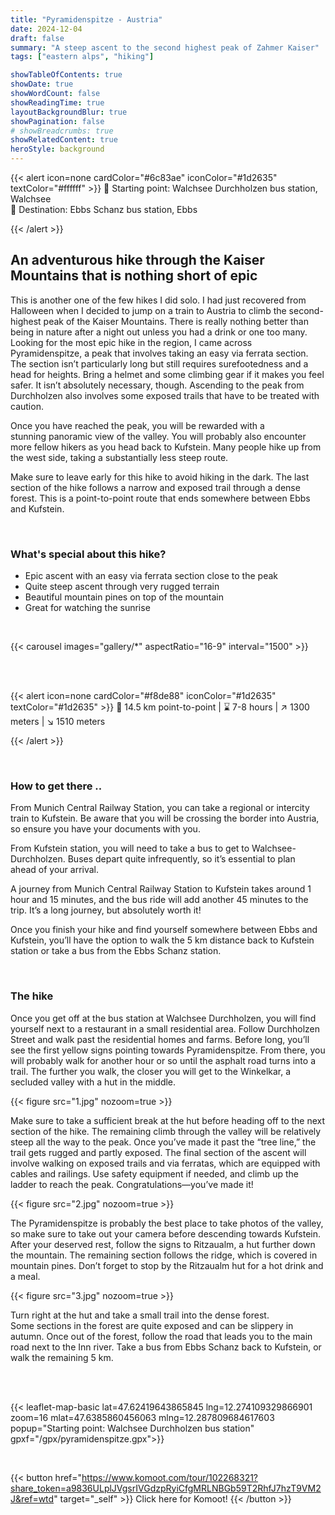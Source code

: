 ```yaml
---
title: "Pyramidenspitze - Austria"
date: 2024-12-04
draft: false
summary: "A steep ascent to the second highest peak of Zahmer Kaiser"
tags: ["eastern alps", "hiking"]

showTableOfContents: true
showDate: true
showWordCount: false
showReadingTime: true
layoutBackgroundBlur: true
showPagination: false
# showBreadcrumbs: true
showRelatedContent: true
heroStyle: background
---
```


{{< alert icon=none cardColor="#6c83ae" iconColor="#1d2635" textColor="#ffffff" >}}
 📍 Starting point: Walchsee Durchholzen bus station, Walchsee<br>
 🏴 Destination: Ebbs Schanz bus station, Ebbs

{{< /alert >}}

## An adventurous hike through the Kaiser Mountains that is nothing short of epic 

This is another one of the few hikes I did solo. I had just recovered from Halloween when I decided to jump on a train to Austria to climb the second-highest peak of the Kaiser Mountains. There is really nothing better than being in nature after a night out unless you had a drink or one too many. Looking for the most epic hike in the region, I came across Pyramidenspitze, a peak that involves taking an easy via ferrata section. The section isn’t particularly long but still requires surefootedness and a head for heights. Bring a helmet and some climbing gear if it makes you feel safer. It isn’t absolutely necessary, though. Ascending to the peak from Durchholzen also involves some exposed trails that have to be treated with caution.

Once you have reached the peak, you will be rewarded with a stunning panoramic view of the valley. You will probably also encounter more fellow hikers as you head back to Kufstein. Many people hike up from the west side, taking a substantially less steep route.

Make sure to leave early for this hike to avoid hiking in the dark. The last section of the hike follows a narrow and exposed trail through a dense forest. This is a point-to-point route that ends somewhere between Ebbs and Kufstein.

<br>

### What's special about this hike?
- Epic ascent with an easy via ferrata section close to the peak
- Quite steep ascent through very rugged terrain
- Beautiful mountain pines on top of the mountain
- Great for watching the sunrise


<br>

{{< carousel images="gallery/*" aspectRatio="16-9" interval="1500" >}}


<br>
<br>



{{< alert icon=none cardColor="#f8de88" iconColor="#1d2635" textColor="#1d2635" >}}
 🚩 14.5 km point-to-point | ⌛ 7-8 hours | ↗️ 1300 meters | ↘️ 1510 meters 

{{< /alert >}}

<br>

### How to get there ..
From Munich Central Railway Station, you can take a regional or intercity train to Kufstein. Be aware that you will be crossing the border into Austria, so ensure you have your documents with you.

From Kufstein station, you will need to take a bus to get to Walchsee-Durchholzen. Buses depart quite infrequently, so it’s essential to plan ahead of your arrival.

A journey from Munich Central Railway Station to Kufstein takes around 1 hour and 15 minutes, and the bus ride will add another 45 minutes to the trip. It’s a long journey, but absolutely worth it!

Once you finish your hike and find yourself somewhere between Ebbs and Kufstein, you’ll have the option to walk the 5 km distance back to Kufstein station or take a bus from the Ebbs Schanz station.

<br>

### The hike
Once you get off at the bus station at Walchsee Durchholzen, you will find yourself next to a restaurant in a small residential area. Follow Durchholzen Street and walk past the residential homes and farms. Before long, you’ll see the first yellow signs pointing towards Pyramidenspitze. From there, you will probably walk for another hour or so until the asphalt road turns into a trail. The further you walk, the closer you will get to the Winkelkar, a secluded valley with a hut in the middle.

{{< figure
    src="1.jpg"
    nozoom=true
    >}}

Make sure to take a sufficient break at the hut before heading off to the next section of the hike. The remaining climb through the valley will be relatively steep all the way to the peak. Once you’ve made it past the “tree line,” the trail gets rugged and partly exposed. The final section of the ascent will involve walking on exposed trails and via ferratas, which are equipped with cables and railings. Use safety equipment if needed, and climb up the ladder to reach the peak. Congratulations—you’ve made it!

{{< figure
    src="2.jpg"
    nozoom=true
    >}}

The Pyramidenspitze is probably the best place to take photos of the valley, so make sure to take out your camera before descending towards Kufstein. After your deserved rest, follow the signs to Ritzaualm, a hut further down the mountain. The remaining section follows the ridge, which is covered in mountain pines. Don’t forget to stop by the Ritzaualm hut for a hot drink and a meal.

{{< figure
    src="3.jpg"
    nozoom=true
    >}}

Turn right at the hut and take a small trail into the dense forest. Some sections in the forest are quite exposed and can be slippery in autumn. Once out of the forest, follow the road that leads you to the main road next to the Inn river. Take a bus from Ebbs Schanz back to Kufstein, or walk the remaining 5 km.

<br>
<br>


{{< leaflet-map-basic lat=47.62419643865845 lng=12.274109329866901 zoom=16 mlat=47.6385860456063 mlng=12.287809684617603 popup="Starting point: Walchsee Durchholzen bus station" gpxf="/gpx/pyramidenspitze.gpx">}} 

<br>


{{< button href="https://www.komoot.com/tour/102268321?share_token=a9836ULplJVgsrIVGdzpRyiCfgMRLNBGb59T2RhfJ7hzT9VM2J&ref=wtd" target="_self" >}}
Click here for Komoot!
{{< /button >}}

